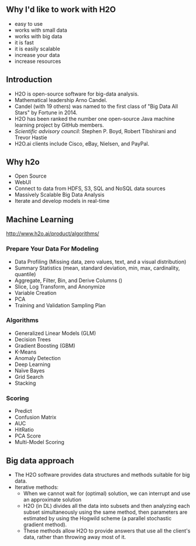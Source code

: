 ## Why I'd like to work with H2O
* easy to use
* works with small data
* works with big data
* it is fast
* it is easily scalable 
 * increase your data
 * increase resources

## Introduction
* H2O is open-source software for big-data analysis.
* Mathematical leadership Arno Candel.
* Candel (with 19 others) was named to the first class of "Big Data All Stars" by Fortune in 2014.
* H2O has been ranked the number one open-source Java machine learning project by GitHub members.
* *Scientific advisory council*:  Stephen P. Boyd, Robert Tibshirani and Trevor Hastie
* H2O.ai clients include Cisco, eBay, Nielsen, and PayPal.

## Why h2o

* Open Source
* WebUI
* Connect to data from HDFS, S3, SQL and NoSQL data sources
* Massively Scalable Big Data Analysis
* Iterate and develop models in real-time

## Machine Learning
http://www.h2o.ai/product/algorithms/

### Prepare Your Data For Modeling
* Data Profiling (Missing data, zero values, text, and a visual distribution)
* Summary Statistics (mean, standard deviation, min, max, cardinality, quantile)
* Aggregate, Filter, Bin, and Derive Columns ()
* Slice, Log Transform, and Anonymize
* Variable Creation
* PCA
* Training and Validation Sampling Plan

### Algorithms
* Generalized Linear Models (GLM)
* Decision Trees
* Gradient Boosting (GBM)
* K-Means
* Anomaly Detection
* Deep Learning
* Naïve Bayes
* Grid Search
* Stacking

### Scoring
* Predict
* Confusion Matrix
* AUC
* HitRatio
* PCA Score
* Multi-Model Scoring


## Big data approach
* The H2O software provides data structures and methods suitable for big data.
* Iterative methods:
  * When we cannot wait for (optimal) solution, we can interrupt and use an approximate solution
  * H2O (in DL) divides all the data into subsets and then analyzing each subset simultaneously using the same method, then parameters are estimated by using the Hogwild scheme (a parallel stochastic gradient method).
  * These methods allow H2O to provide answers that use all the client's data, rather than throwing away most of it.
